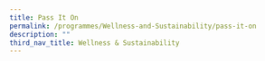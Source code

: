 ```yaml
---
title: Pass It On
permalink: /programmes/Wellness-and-Sustainability/pass-it-on
description: ""
third_nav_title: Wellness & Sustainability
---
```

